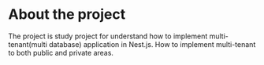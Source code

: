 About the project
==================

The project is study project for understand how to implement multi-tenant(multi database) application in Nest.js. How to implement multi-tenant to both public and private areas.


